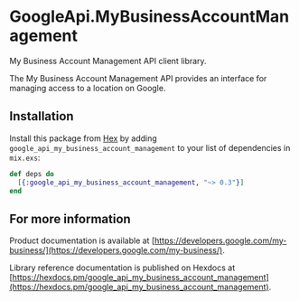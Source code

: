 # GoogleApi.MyBusinessAccountManagement

My Business Account Management API client library.

The My Business Account Management API provides an interface for managing access to a location on Google.

## Installation

Install this package from [Hex](https://hex.pm) by adding
`google_api_my_business_account_management` to your list of dependencies in `mix.exs`:

```elixir
def deps do
  [{:google_api_my_business_account_management, "~> 0.3"}]
end
```

## For more information

Product documentation is available at [https://developers.google.com/my-business/](https://developers.google.com/my-business/).

Library reference documentation is published on Hexdocs at
[https://hexdocs.pm/google_api_my_business_account_management](https://hexdocs.pm/google_api_my_business_account_management).
